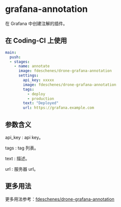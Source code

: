 # grafana-annotation

在 Grafana 中创建注解的插件。

## 在 Coding-CI 上使用

```yml
main:
  push:
  - stages:
    - name: annotate
      image: fdeschenes/drone-grafana-annotation
      settings:
        api_key: xxxxx
        image: fdeschenes/drone-grafana-annotation
        tags:
          - deploy
          - production
        text: "Deployed"
        url: https://grafana.example.com

```

## 参数含义

api_key
: api key。

tags
: tag 列表。

text
: 描述。

url
: 服务器 url。

## 更多用法

更多用法参考：[fdeschenes/drone-grafana-annotation](https://github.com/fdeschenes/drone-grafana-annotation)
